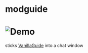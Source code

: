 modguide
======
![Demo](http://i.pi.gy/b0ppx.png)
======
sticks [VanillaGuide](https://github.com/rsheep/VanillaGuide "VanillaGuide 1.12.1") into a chat window
